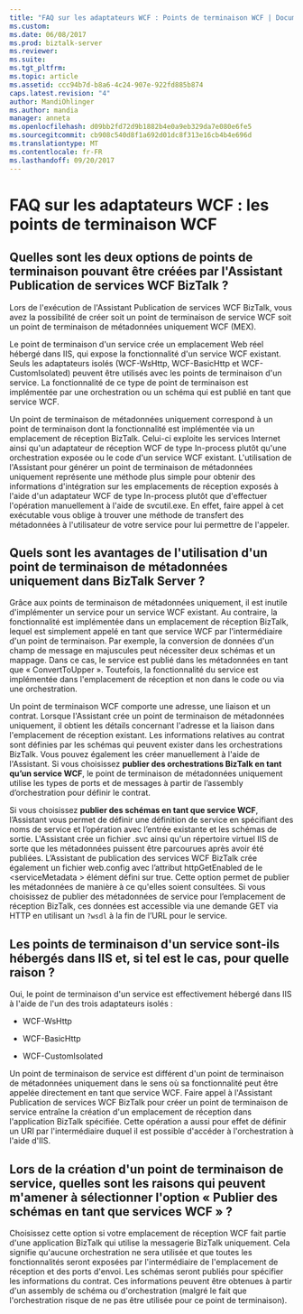 ```yaml
---
title: "FAQ sur les adaptateurs WCF : Points de terminaison WCF | Documents Microsoft"
ms.custom: 
ms.date: 06/08/2017
ms.prod: biztalk-server
ms.reviewer: 
ms.suite: 
ms.tgt_pltfrm: 
ms.topic: article
ms.assetid: ccc94b7d-b8a6-4c24-907e-922fd885b874
caps.latest.revision: "4"
author: MandiOhlinger
ms.author: mandia
manager: anneta
ms.openlocfilehash: d09bb2fd72d9b1882b4e0a9eb329da7e080e6fe5
ms.sourcegitcommit: cb908c540d8f1a692d01dc8f313e16cb4b4e696d
ms.translationtype: MT
ms.contentlocale: fr-FR
ms.lasthandoff: 09/20/2017
---
```

# <a name="wcf-adapter-faq-wcf-endpoints"></a>FAQ sur les adaptateurs WCF : les points de terminaison WCF
## <a name="what-are-two-endpoints-options-can-be-created-by-the-biztalk-wcf-service-publishing-wizard"></a>Quelles sont les deux options de points de terminaison pouvant être créées par l'Assistant Publication de services WCF BizTalk ?  
 Lors de l'exécution de l'Assistant Publication de services WCF BizTalk, vous avez la possibilité de créer soit un point de terminaison de service WCF soit un point de terminaison de métadonnées uniquement WCF (MEX).  
  
 Le point de terminaison d'un service crée un emplacement Web réel hébergé dans IIS, qui expose la fonctionnalité d'un service WCF existant. Seuls les adaptateurs isolés (WCF-WsHttp, WCF-BasicHttp et WCF-CustomIsolated) peuvent être utilisés avec les points de terminaison d'un service. La fonctionnalité de ce type de point de terminaison est implémentée par une orchestration ou un schéma qui est publié en tant que service WCF.  
  
 Un point de terminaison de métadonnées uniquement correspond à un point de terminaison dont la fonctionnalité est implémentée via un emplacement de réception BizTalk.  Celui-ci exploite les services Internet ainsi qu'un adaptateur de réception WCF de type In-process plutôt qu'une orchestration exposée ou le code d'un service WCF existant. L'utilisation de l'Assistant pour générer un point de terminaison de métadonnées uniquement représente une méthode plus simple pour obtenir des informations d'intégration sur les emplacements de réception exposés à l'aide d'un adaptateur WCF de type In-process plutôt que d'effectuer l'opération manuellement à l'aide de svcutil.exe. En effet, faire appel à cet exécutable vous oblige à trouver une méthode de transfert des métadonnées à l'utilisateur de votre service pour lui permettre de l'appeler.  
  
## <a name="why-would-i-use-a-metadata-only-endpoint-in-biztalk-server"></a>Quels sont les avantages de l'utilisation d'un point de terminaison de métadonnées uniquement dans BizTalk Server ?  
 Grâce aux points de terminaison de métadonnées uniquement, il est inutile d'implémenter un service pour un service WCF existant. Au contraire, la fonctionnalité est implémentée dans un emplacement de réception BizTalk, lequel est simplement appelé en tant que service WCF par l'intermédiaire d'un point de terminaison. Par exemple, la conversion de données d'un champ de message en majuscules peut nécessiter deux schémas et un mappage. Dans ce cas, le service est publié dans les métadonnées en tant que « ConvertToUpper ». Toutefois, la fonctionnalité du service est implémentée dans l'emplacement de réception et non dans le code ou via une orchestration.  
  
 Un point de terminaison WCF comporte une adresse, une liaison et un contrat. Lorsque l'Assistant crée un point de terminaison de métadonnées uniquement, il obtient les détails concernant l'adresse et la liaison dans l'emplacement de réception existant. Les informations relatives au contrat sont définies par les schémas qui peuvent exister dans les orchestrations BizTalk. Vous pouvez également les créer manuellement à l'aide de l'Assistant. Si vous choisissez **publier des orchestrations BizTalk en tant qu’un service WCF**, le point de terminaison de métadonnées uniquement utilise les types de ports et de messages à partir de l’assembly d’orchestration pour définir le contrat.  
  
 Si vous choisissez **publier des schémas en tant que service WCF**, l’Assistant vous permet de définir une définition de service en spécifiant des noms de service et l’opération avec l’entrée existante et les schémas de sortie. L'Assistant crée un fichier .svc ainsi qu'un répertoire virtuel IIS de sorte que les métadonnées puissent être parcourues après avoir été publiées. L’Assistant de publication des services WCF BizTalk crée également un fichier web.config avec l’attribut httpGetEnabled de le \<serviceMetadata > élément défini sur true. Cette option permet de publier les métadonnées de manière à ce qu'elles soient consultées. Si vous choisissez de publier des métadonnées de service pour l’emplacement de réception BizTalk, ces données est accessible via une demande GET via HTTP en utilisant un `?wsdl` à la fin de l’URL pour le service.  
  
## <a name="are-service-endpoints-hosted-in-iis-and-why"></a>Les points de terminaison d'un service sont-ils hébergés dans IIS et, si tel est le cas, pour quelle raison ?  
 Oui, le point de terminaison d'un service est effectivement hébergé dans IIS à l'aide de l'un des trois adaptateurs isolés :  
  
-   WCF-WsHttp  
  
-   WCF-BasicHttp  
  
-   WCF-CustomIsolated  
  
 Un point de terminaison de service est différent d'un point de terminaison de métadonnées uniquement dans le sens où sa fonctionnalité peut être appelée directement en tant que service WCF. Faire appel à l'Assistant Publication de services WCF BizTalk pour créer un point de terminaison de service entraîne la création d'un emplacement de réception dans l'application BizTalk spécifiée. Cette opération a aussi pour effet de définir un URI par l'intermédiaire duquel il est possible d'accéder à l'orchestration à l'aide d'IIS.  
  
## <a name="when-creating-a-service-endpoint-why-would-i-select-to-publish-schemas-as-a-wcf-service"></a>Lors de la création d'un point de terminaison de service, quelles sont les raisons qui peuvent m'amener à sélectionner l'option « Publier des schémas en tant que services WCF » ?  
 Choisissez cette option si votre emplacement de réception WCF fait partie d'une application BizTalk qui utilise la messagerie BizTalk uniquement. Cela signifie qu'aucune orchestration ne sera utilisée et que toutes les fonctionnalités seront exposées par l'intermédiaire de l'emplacement de réception et des ports d'envoi. Les schémas seront publiés pour spécifier les informations du contrat. Ces informations peuvent être obtenues à partir d'un assembly de schéma ou d'orchestration (malgré le fait que l'orchestration risque de ne pas être utilisée pour ce point de terminaison).